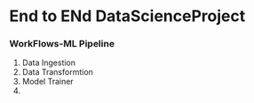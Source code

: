 # End to ENd DataScienceProject

### WorkFlows-ML Pipeline


1. Data Ingestion
2. Data Transformtion
3. Model Trainer
4. 